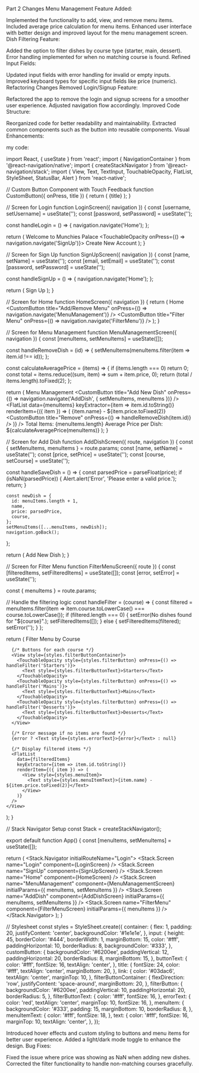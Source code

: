 Part 2 Changes
Menu Management Feature Added:

Implemented the functionality to add, view, and remove menu items.
Included average price calculation for menu items.
Enhanced user interface with better design and improved layout for the menu management screen.
Dish Filtering Feature:

Added the option to filter dishes by course type (starter, main, dessert).
Error handling implemented for when no matching course is found.
Refined Input Fields:

Updated input fields with error handling for invalid or empty inputs.
Improved keyboard types for specific input fields like price (numeric).
Refactoring Changes
Removed Login/Signup Feature:

Refactored the app to remove the login and signup screens for a smoother user experience.
Adjusted navigation flow accordingly.
Improved Code Structure:

Reorganized code for better readability and maintainability.
Extracted common components such as the button into reusable components.
Visual Enhancements:

my code:

import React, { useState } from 'react';
import { NavigationContainer } from '@react-navigation/native';
import { createStackNavigator } from '@react-navigation/stack';
import { View, Text, TextInput, TouchableOpacity, FlatList, StyleSheet, StatusBar, Alert } from 'react-native';

// Custom Button Component with Touch Feedback
function CustomButton({ onPress, title }) {
  return (
    <TouchableOpacity style={styles.customButton} onPress={onPress} activeOpacity={0.7}>
      <Text style={styles.buttonText}>{title}</Text>
    </TouchableOpacity>
  );
}

// Screen for Login
function LoginScreen({ navigation }) {
  const [username, setUsername] = useState('');
  const [password, setPassword] = useState('');

  const handleLogin = () => {
    navigation.navigate('Home');
  };

  return (
    <View style={styles.container}>
      <StatusBar barStyle="light-content" />
      <Text style={styles.title}>Welcome to Munchies Palace</Text>
      <TextInput
        style={styles.input}
        value={username}
        onChangeText={setUsername}
        placeholder="Enter your username"
        placeholderTextColor="#ccc"
      />
      <TextInput
        style={styles.input}
        value={password}
        onChangeText={setPassword}
        secureTextEntry
        placeholder="Enter your password"
        placeholderTextColor="#ccc"
      />
      <CustomButton title="Login" onPress={handleLogin} />
      <TouchableOpacity onPress={() => navigation.navigate('SignUp')}>
        <Text style={styles.link}>Create New Account</Text>
      </TouchableOpacity>
    </View>
  );
}

// Screen for Sign Up
function SignUpScreen({ navigation }) {
  const [name, setName] = useState('');
  const [email, setEmail] = useState('');
  const [password, setPassword] = useState('');

  const handleSignUp = () => {
    navigation.navigate('Home');
  };

  return (
    <View style={styles.container}>
      <Text style={styles.title}>Sign Up</Text>
      <TextInput
        style={styles.input}
        value={name}
        onChangeText={setName}
        placeholder="Enter your name"
        placeholderTextColor="#ccc"
      />
      <TextInput
        style={styles.input}
        value={email}
        onChangeText={setEmail}
        placeholder="Enter your email"
        placeholderTextColor="#ccc"
      />
      <TextInput
        style={styles.input}
        value={password}
        onChangeText={setPassword}
        secureTextEntry
        placeholder="Enter your password"
        placeholderTextColor="#ccc"
      />
      <CustomButton title="Sign Up" onPress={handleSignUp} />
    </View>
  );
}

// Screen for Home
function HomeScreen({ navigation }) {
  return (
    <View style={styles.container}>
      <Text style={styles.title}>Home</Text>
      <CustomButton title="Add/Remove Menu" onPress={() => navigation.navigate('MenuManagement')} />
      <CustomButton title="Filter Menu" onPress={() => navigation.navigate('FilterMenu')} />
    </View>
  );
}

// Screen for Menu Management
function MenuManagementScreen({ navigation }) {
  const [menuItems, setMenuItems] = useState([]);

  const handleRemoveDish = (id) => {
    setMenuItems(menuItems.filter(item => item.id !== id));
  };

  const calculateAveragePrice = (items) => {
    if (items.length === 0) return 0;
    const total = items.reduce((sum, item) => sum + item.price, 0);
    return (total / items.length).toFixed(2);
  };

  return (
    <View style={styles.container}>
      <Text style={styles.title}>Menu Management</Text>
      <CustomButton title="Add New Dish" onPress={() => navigation.navigate('AddDish', { setMenuItems, menuItems })} />
      <FlatList
        data={menuItems}
        keyExtractor={item => item.id.toString()}
        renderItem={({ item }) => (
          <View style={styles.menuItem}>
            <Text style={styles.menuItemText}>{item.name} - ${item.price.toFixed(2)}</Text>
            <CustomButton title="Remove" onPress={() => handleRemoveDish(item.id)} />
          </View>
        )}
      />
      <Text style={styles.text}>Total Items: {menuItems.length}</Text>
      <Text style={styles.text}>Average Price per Dish: ${calculateAveragePrice(menuItems)}</Text>
    </View>
  );
}

// Screen for Add Dish
function AddDishScreen({ route, navigation }) {
  const { setMenuItems, menuItems } = route.params;
  const [name, setName] = useState('');
  const [price, setPrice] = useState('');
  const [course, setCourse] = useState('');

  const handleSaveDish = () => {
    const parsedPrice = parseFloat(price);
    if (isNaN(parsedPrice)) {
      Alert.alert('Error', 'Please enter a valid price.');
      return;
    }

    const newDish = {
      id: menuItems.length + 1,
      name,
      price: parsedPrice,
      course,
    };
    setMenuItems([...menuItems, newDish]);
    navigation.goBack();
  };

  return (
    <View style={styles.container}>
      <Text style={styles.title}>Add New Dish</Text>
      <TextInput
        style={styles.input}
        value={name}
        onChangeText={setName}
        placeholder="Dish Name"
        placeholderTextColor="#ccc"
      />
      <TextInput
        style={styles.input}
        value={price}
        onChangeText={setPrice}
        placeholder="Dish Price"
        keyboardType="numeric"
        placeholderTextColor="#ccc"
      />
      <TextInput
        style={styles.input}
        value={course}
        onChangeText={setCourse}
        placeholder="Course (starter, main, dessert)"
        placeholderTextColor="#ccc"
      />
      <CustomButton title="Save Dish" onPress={handleSaveDish} />
    </View>
  );
}

// Screen for Filter Menu
function FilterMenuScreen({ route }) {
  const [filteredItems, setFilteredItems] = useState([]);
  const [error, setError] = useState('');

  const { menuItems } = route.params;

  // Handle the filtering logic
  const handleFilter = (course) => {
    const filtered = menuItems.filter(item => item.course.toLowerCase() === course.toLowerCase());
    if (filtered.length === 0) {
      setError(No dishes found for "${course}".);
      setFilteredItems([]);
    } else {
      setFilteredItems(filtered);
      setError('');
    }
  };

  return (
    <View style={styles.container}>
      <Text style={styles.title}>Filter Menu by Course</Text>

      {/* Buttons for each course */}
      <View style={styles.filterButtonContainer}>
        <TouchableOpacity style={styles.filterButton} onPress={() => handleFilter('Starters')}>
          <Text style={styles.filterButtonText}>Starters</Text>
        </TouchableOpacity>
        <TouchableOpacity style={styles.filterButton} onPress={() => handleFilter('Mains')}>
          <Text style={styles.filterButtonText}>Mains</Text>
        </TouchableOpacity>
        <TouchableOpacity style={styles.filterButton} onPress={() => handleFilter('Desserts')}>
          <Text style={styles.filterButtonText}>Desserts</Text>
        </TouchableOpacity>
      </View>

      {/* Error message if no items are found */}
      {error ? <Text style={styles.errorText}>{error}</Text> : null}

      {/* Display filtered items */}
      <FlatList
        data={filteredItems}
        keyExtractor={item => item.id.toString()}
        renderItem={({ item }) => (
          <View style={styles.menuItem}>
            <Text style={styles.menuItemText}>{item.name} - ${item.price.toFixed(2)}</Text>
          </View>
        )}
      />
    </View>
  );
}

// Stack Navigator Setup
const Stack = createStackNavigator();

export default function App() {
  const [menuItems, setMenuItems] = useState([]);

  return (
    <NavigationContainer>
      <Stack.Navigator initialRouteName="Login">
        <Stack.Screen name="Login" component={LoginScreen} />
        <Stack.Screen name="SignUp" component={SignUpScreen} />
        <Stack.Screen name="Home" component={HomeScreen} />
        <Stack.Screen
          name="MenuManagement"
          component={MenuManagementScreen}
          initialParams={{ menuItems, setMenuItems }}
        />
        <Stack.Screen
          name="AddDish"
          component={AddDishScreen}
          initialParams={{ menuItems, setMenuItems }}
        />
        <Stack.Screen
          name="FilterMenu"
          component={FilterMenuScreen}
          initialParams={{ menuItems }}
        />
      </Stack.Navigator>
    </NavigationContainer>
  );
}

// Stylesheet
const styles = StyleSheet.create({
  container: {
    flex: 1,
    padding: 20,
    justifyContent: 'center',
    backgroundColor: '#1e1e1e',
  },
  input: {
    height: 45,
    borderColor: '#444',
    borderWidth: 1,
    marginBottom: 15,
    color: '#fff',
    paddingHorizontal: 10,
    borderRadius: 8,
    backgroundColor: '#333',
  },
  customButton: {
    backgroundColor: '#6200ee',
    paddingVertical: 12,
    paddingHorizontal: 20,
    borderRadius: 8,
    marginBottom: 15,
  },
  buttonText: {
    color: '#fff',
    fontSize: 16,
    textAlign: 'center',
  },
  title: {
    fontSize: 24,
    color: '#fff',
    textAlign: 'center',
    marginBottom: 20,
  },
  link: {
    color: '#03dac6',
    textAlign: 'center',
    marginTop: 10,
  },
  filterButtonContainer: {
    flexDirection: 'row',
    justifyContent: 'space-around',
    marginBottom: 20,
  },
  filterButton: {
    backgroundColor: '#6200ee',
    paddingVertical: 10,
    paddingHorizontal: 20,
    borderRadius: 5,
  },
  filterButtonText: {
    color: '#fff',
    fontSize: 16,
  },
  errorText: {
    color: 'red',
    textAlign: 'center',
    marginTop: 10,
    fontSize: 16,
  },
  menuItem: {
    backgroundColor: '#333',
    padding: 15,
    marginBottom: 10,
    borderRadius: 8,
  },
  menuItemText: {
    color: '#fff',
    fontSize: 18,
  },
  text: {
    color: '#fff',
    fontSize: 16,
    marginTop: 10,
    textAlign: 'center',
  },
});

Introduced hover effects and custom styling to buttons and menu items for better user experience.
Added a light/dark mode toggle to enhance the design.
Bug Fixes:

Fixed the issue where price was showing as NaN when adding new dishes.
Corrected the filter functionality to handle non-matching courses gracefully.
